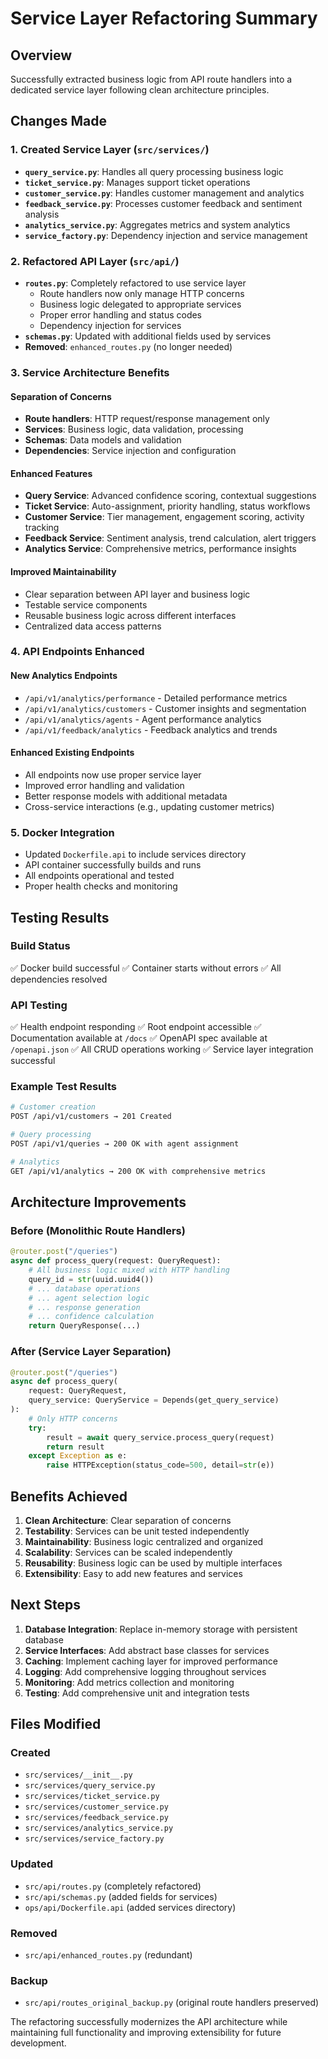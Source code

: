 # Service Layer Refactoring Summary

## Overview
Successfully extracted business logic from API route handlers into a dedicated service layer following clean architecture principles.

## Changes Made

### 1. Created Service Layer (`src/services/`)
- **`query_service.py`**: Handles all query processing business logic
- **`ticket_service.py`**: Manages support ticket operations
- **`customer_service.py`**: Handles customer management and analytics
- **`feedback_service.py`**: Processes customer feedback and sentiment analysis
- **`analytics_service.py`**: Aggregates metrics and system analytics
- **`service_factory.py`**: Dependency injection and service management

### 2. Refactored API Layer (`src/api/`)
- **`routes.py`**: Completely refactored to use service layer
  - Route handlers now only manage HTTP concerns
  - Business logic delegated to appropriate services
  - Proper error handling and status codes
  - Dependency injection for services
- **`schemas.py`**: Updated with additional fields used by services
- **Removed**: `enhanced_routes.py` (no longer needed)

### 3. Service Architecture Benefits

#### Separation of Concerns
- **Route handlers**: HTTP request/response management only
- **Services**: Business logic, data validation, processing
- **Schemas**: Data models and validation
- **Dependencies**: Service injection and configuration

#### Enhanced Features
- **Query Service**: Advanced confidence scoring, contextual suggestions
- **Ticket Service**: Auto-assignment, priority handling, status workflows
- **Customer Service**: Tier management, engagement scoring, activity tracking
- **Feedback Service**: Sentiment analysis, trend calculation, alert triggers
- **Analytics Service**: Comprehensive metrics, performance insights

#### Improved Maintainability
- Clear separation between API layer and business logic
- Testable service components
- Reusable business logic across different interfaces
- Centralized data access patterns

### 4. API Endpoints Enhanced

#### New Analytics Endpoints
- `/api/v1/analytics/performance` - Detailed performance metrics
- `/api/v1/analytics/customers` - Customer insights and segmentation
- `/api/v1/analytics/agents` - Agent performance analytics
- `/api/v1/feedback/analytics` - Feedback analytics and trends

#### Enhanced Existing Endpoints
- All endpoints now use proper service layer
- Improved error handling and validation
- Better response models with additional metadata
- Cross-service interactions (e.g., updating customer metrics)

### 5. Docker Integration
- Updated `Dockerfile.api` to include services directory
- API container successfully builds and runs
- All endpoints operational and tested
- Proper health checks and monitoring

## Testing Results

### Build Status
✅ Docker build successful
✅ Container starts without errors
✅ All dependencies resolved

### API Testing
✅ Health endpoint responding
✅ Root endpoint accessible
✅ Documentation available at `/docs`
✅ OpenAPI spec available at `/openapi.json`
✅ All CRUD operations working
✅ Service layer integration successful

### Example Test Results
```bash
# Customer creation
POST /api/v1/customers → 201 Created

# Query processing
POST /api/v1/queries → 200 OK with agent assignment

# Analytics
GET /api/v1/analytics → 200 OK with comprehensive metrics
```

## Architecture Improvements

### Before (Monolithic Route Handlers)
```python
@router.post("/queries")
async def process_query(request: QueryRequest):
    # All business logic mixed with HTTP handling
    query_id = str(uuid.uuid4())
    # ... database operations
    # ... agent selection logic
    # ... response generation
    # ... confidence calculation
    return QueryResponse(...)
```

### After (Service Layer Separation)
```python
@router.post("/queries")
async def process_query(
    request: QueryRequest,
    query_service: QueryService = Depends(get_query_service)
):
    # Only HTTP concerns
    try:
        result = await query_service.process_query(request)
        return result
    except Exception as e:
        raise HTTPException(status_code=500, detail=str(e))
```

## Benefits Achieved

1. **Clean Architecture**: Clear separation of concerns
2. **Testability**: Services can be unit tested independently
3. **Maintainability**: Business logic centralized and organized
4. **Scalability**: Services can be scaled independently
5. **Reusability**: Business logic can be used by multiple interfaces
6. **Extensibility**: Easy to add new features and services

## Next Steps

1. **Database Integration**: Replace in-memory storage with persistent database
2. **Service Interfaces**: Add abstract base classes for services
3. **Caching**: Implement caching layer for improved performance
4. **Logging**: Add comprehensive logging throughout services
5. **Monitoring**: Add metrics collection and monitoring
6. **Testing**: Add comprehensive unit and integration tests

## Files Modified

### Created
- `src/services/__init__.py`
- `src/services/query_service.py`
- `src/services/ticket_service.py`
- `src/services/customer_service.py`
- `src/services/feedback_service.py`
- `src/services/analytics_service.py`
- `src/services/service_factory.py`

### Updated
- `src/api/routes.py` (completely refactored)
- `src/api/schemas.py` (added fields for services)
- `ops/api/Dockerfile.api` (added services directory)

### Removed
- `src/api/enhanced_routes.py` (redundant)

### Backup
- `src/api/routes_original_backup.py` (original route handlers preserved)

The refactoring successfully modernizes the API architecture while maintaining full functionality and improving extensibility for future development.
